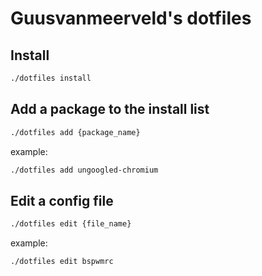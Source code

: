 # Guusvanmeerveld's dotfiles

## Install

```bash
./dotfiles install
```

## Add a package to the install list

```bash
./dotfiles add {package_name}
```

example:

```bash
./dotfiles add ungoogled-chromium
```

## Edit a config file

```bash
./dotfiles edit {file_name}
```

example:

```bash
./dotfiles edit bspwmrc
```

